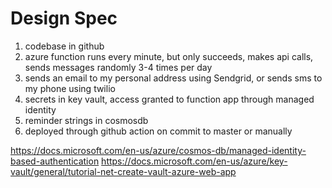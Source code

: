# Design Spec

1. codebase in github
2. azure function runs every minute, but only succeeds, makes api calls, sends messages randomly 3-4 times per day
3. sends an email to my personal address using Sendgrid, or sends sms to my phone using twilio
4. secrets in key vault, access granted to function app through managed identity
5. reminder strings in cosmosdb
6. deployed through github action on commit to master or manually

<https://docs.microsoft.com/en-us/azure/cosmos-db/managed-identity-based-authentication>
<https://docs.microsoft.com/en-us/azure/key-vault/general/tutorial-net-create-vault-azure-web-app>
